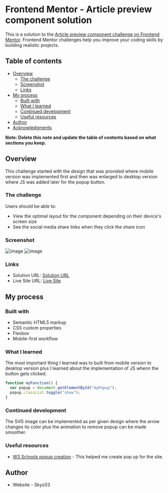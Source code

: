 # Frontend Mentor - Article preview component solution

This is a solution to the [Article preview component challenge on Frontend Mentor](https://www.frontendmentor.io/challenges/article-preview-component-dYBN_pYFT). Frontend Mentor challenges help you improve your coding skills by building realistic projects. 

## Table of contents

- [Overview](#overview)
  - [The challenge](#the-challenge)
  - [Screenshot](#screenshot)
  - [Links](#links)
- [My process](#my-process)
  - [Built with](#built-with)
  - [What I learned](#what-i-learned)
  - [Continued development](#continued-development)
  - [Useful resources](#useful-resources)
- [Author](#author)
- [Acknowledgments](#acknowledgments)

**Note: Delete this note and update the table of contents based on what sections you keep.**

## Overview
This challenge started with the design that was provided where mobile version was implemented first and then was enlarged to desktop version where JS was added later for the popup button.

### The challenge

Users should be able to:

- View the optimal layout for the component depending on their device's screen size
- See the social media share links when they click the share icon

### Screenshot

![image](https://user-images.githubusercontent.com/42742924/125234542-ad2f5e80-e300-11eb-819e-6ee8b1c9af70.png)
![image](https://user-images.githubusercontent.com/42742924/125234572-b7e9f380-e300-11eb-8775-ac3fd3a8531a.png)

### Links

- Solution URL: [Solution URL](https://github.com/Skyz03/Article-preview-component)
- Live Site URL: [Live Site](https://skyz03.github.io/Article-preview-component/)

## My process

### Built with

- Semantic HTML5 markup
- CSS custom properties
- Flexbox
- Mobile-first workflow


### What I learned

The most important thing I learned was to built from mobile version to desktop version plus I learned about the implementation of JS whenn the button gets clicked.

```js
function myFunction() {
  var popup = document.getElementById("myPopup");
  popup.classList.toggle("show");
}
```

### Continued development

The SVG image can be implemented as per given design where the arrow changes its color plus the animation to remove popup can be made smoother.

### Useful resources

- [W3 Schools popup creation](https://www.w3schools.com/howto/howto_js_popup.asp) - This helped me create pop up for the site.

## Author

- Website - Skyz03
